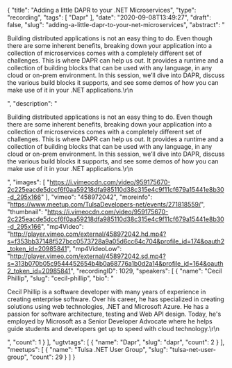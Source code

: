 {
  "title": "Adding a little DAPR to your .NET Microservices",
  "type": "recording",
  "tags": [
    "Dapr"
  ],
  "date": "2020-09-08T13:49:27",
  "draft": false,
  "slug": "adding-a-little-dapr-to-your-net-microservices",
  "abstract": "<p>Building distributed applications is not an easy thing to do. Even though there are some inherent benefits, breaking down your application into a collection of microservices comes with a completely different set of challenges. This is where DAPR can help us out. It provides a runtime and a collection of building blocks that can be used with any language, in any cloud or on-prem environment. In this session, we’ll dive into DAPR, discuss the various build blocks it supports, and see some demos of how you can make use of it in your .NET applications.\r\n</p>",
  "description": "<p>Building distributed applications is not an easy thing to do. Even though there are some inherent benefits, breaking down your application into a collection of microservices comes with a completely different set of challenges. This is where DAPR can help us out. It provides a runtime and a collection of building blocks that can be used with any language, in any cloud or on-prem environment. In this session, we’ll dive into DAPR, discuss the various build blocks it supports, and see some demos of how you can make use of it in your .NET applications.\r\n</p>",
  "images": [
    "https://i.vimeocdn.com/video/959175670-2c225eacde5dccf6f0aa59218dfa985110d38c315e4c9f11cf679a15441e8b30-d_295x166"
  ],
  "vimeo": "458972042",
  "moreinfo": "https://www.meetup.com/TulsaDevelopers-net/events/271818559/",
  "thumbnail": "https://i.vimeocdn.com/video/959175670-2c225eacde5dccf6f0aa59218dfa985110d38c315e4c9f11cf679a15441e8b30-d_295x166",
  "mp4Video": "http://player.vimeo.com/external/458972042.hd.mp4?s=f353bb37148f527bcc0573728a9a05d6cc64c704&profile_id=174&oauth2_token_id=20985841",
  "mp4VideoLow": "http://player.vimeo.com/external/458972042.sd.mp4?s=313b070b05c9544452654b4b0a68776a1b0d2a14&profile_id=164&oauth2_token_id=20985841",
  "recordingID": 1029,
  "speakers": [
    {
      "name": "Cecil Phillip",
      "slug": "cecil-phillip",
      "bio": "<p>Cecil Phillip is a software developer with many years of experience in creating enterprise software. Over his career, he has specialized in creating solutions using web technologies, .NET and Microsoft Azure. He has a passion for software architecture, testing and Web API design. Today, he's employed by Microsoft as a Senior Developer Advocate where he helps guide students and developers get up to speed with cloud technology.\r\n</p>",
      "count": 1
    }
  ],
  "ugtvtags": [
    {
      "name": "Dapr",
      "slug": "dapr",
      "count": 2
    }
  ],
  "meetups": [
    {
      "name": "Tulsa .NET User Group",
      "slug": "tulsa-net-user-group",
      "count": 29
    }
  ]
}